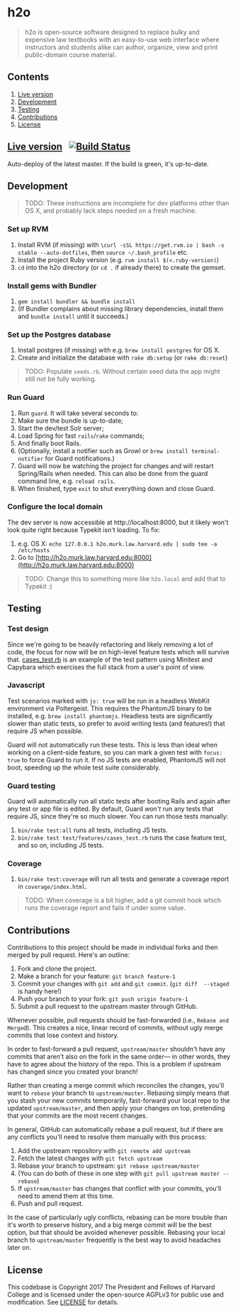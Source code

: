 # h2o

> h2o is open-source software designed to replace bulky and expensive law textbooks with an easy-to-use web interface where instructors and students alike can author, organize, view and print public-domain course material.

## Contents

1. [Live version](#live-version)
2. [Development](#development)
3. [Testing](#testing)
3. [Contributions](#contributions)
3. [License](#license)

## [Live version](https://h2o-dev.lil.tools) &nbsp; [![Build Status](https://travis-ci.org/harvard-lil/h2o.svg?branch=master)](https://travis-ci.org/harvard-lil/h2o)

Auto-deploy of the latest master. If the build is green, it's up-to-date.


## Development

> TODO: These instructions are incomplete for dev platforms other than OS X, and probably lack steps needed on a fresh machine.

### Set up RVM

1. Install RVM (if missing) with `\curl -sSL https://get.rvm.io | bash -s stable --auto-dotfiles`, then `source ~/.bash_profile` etc.
2. Install the project Ruby version (e.g. `rvm install $(<.ruby-version)`)
2. `cd` into the h2o directory (or `cd .` if already there) to create the gemset.

### Install gems with Bundler

1. `gem install bundler && bundle install`
2. (If Bundler complains about missing library dependencies, install them and `bundle install` until it succeeds.)

### Set up the Postgres database

1. Install postgres (if missing) with e.g. `brew install postgres` for OS X.
3. Create and initialize the database with `rake db:setup` (or `rake db:reset`)

> TODO: Populate `seeds.rb`. Without certain seed data the app might still not be fully working.

### Run Guard

1. Run `guard`. It will take several seconds to:
2. Make sure the bundle is up-to-date;
2. Start the dev/test Solr server;
3. Load Spring for fast `rails`/`rake` commands;
4. And finally boot Rails.
3. (Optionally, install a notifier such as Growl or `brew install terminal-notifier` for Guard notifications.)
4. Guard will now be watching the project for changes and will restart Spring/Rails when needed. This can also be done from the guard command line, e.g. `reload rails`.
5. When finished, type `exit` to shut everything down and close Guard.

### Configure the local domain

The dev server is now accessible at http://localhost:8000, but it likely won't look quite right because Typekit isn't loading. To fix:

1. e.g. OS X: `echo 127.0.0.1 h2o.murk.law.harvard.edu | sudo tee -a /etc/hosts`
2. Go to [http://h2o.murk.law.harvard.edu:8000](http://h2o.murk.law.harvard.edu:8000)

> TODO: Change this to something more like `h2o.local` and add that to Typekit :)

## Testing

### Test design

Since we're going to be heavily refactoring and likely removing a lot of code, the focus for now will be on high-level feature tests which will survive that. [cases_test.rb](test/features/cases_test.rb) is an example of the test pattern using Minitest and Capybara which exercises the full stack from a user's point of view.

### Javascript

Test scenarios marked with `js: true` will be run in a headless WebKit environment via Poltergeist. This requires the PhantomJS binary to be installed, e.g. `brew install phantomjs`. Headless tests are significantly slower than static tests, so prefer to avoid writing tests (and features!) that require JS when possible.

Guard will not automatically run these tests. This is less than ideal when working on a client-side feature, so you can mark a given test with `focus: true` to force Guard to run it. If no JS tests are enabled, PhantomJS will not boot, speeding up the whole test suite considerably.

### Guard testing

Guard will automatically run all static tests after booting Rails and  again after any test or app file is edited. By default, Guard _won't_ run any tests that require JS, since they're so much slower. You can run those tests manually:

1. `bin/rake test:all` runs all tests, including JS tests.
1. `bin/rake test test/features/cases_test.rb` runs the case feature test, and so on, including JS tests.

### Coverage

1. `bin/rake test:coverage` will run all tests and generate a coverage report in `coverage/index.html`.

> TODO: When coverage is a bit higher, add a git commit hook which runs the coverage report and fails if under some value.

## Contributions

Contributions to this project should be made in individual forks and then merged by pull request. Here's an outline:

1. Fork and clone the project.
1. Make a branch for your feature: `git branch feature-1`
1. Commit your changes with `git add` and `git commit`. (`git diff  --staged` is handy here!)
1. Push your branch to your fork: `git push origin feature-1`
1. Submit a pull request to the upstream master through GitHub.

Whenever possible, pull requests should be fast-forwarded (i.e., `Rebase and Merge`d). This creates a nice, linear record of commits, without ugly merge commits that lose context and history.

In order to fast-forward a pull request, `upstream/master` shouldn't have any commits that aren't also on the fork in the same order— in other words, they have to agree about the history of the repo. This is a problem if upstream has changed since you created your branch!

Rather than creating a merge commit which reconciles the changes, you'll want to `rebase` your branch to `upstream/master`. Rebasing simply means that you stash your new commits temporarily, fast-forward your local repo to the updated `upstream/master`, and then apply your changes on top,  pretending that your commits are the most recent changes.

In general, GitHub can automatically rebase a pull request, but if there are any conflicts you'll need to resolve them manually with this process:

1. Add the upstream repository with `git remote add upstream`
1. Fetch the latest changes with `git fetch upstream`
1. Rebase your branch to upstream: `git rebase upstream/master`
1. (You can do both of these in one step with `git pull upstream master --rebase`)
1. If `upstream/master` has changes that conflict with your commits, you'll need to amend them at this time.
1. Push and pull request.

In the case of particularly ugly conflicts, rebasing can be more trouble than it's worth to preserve history, and a big merge commit will be the best option, but that should be avoided whenever possible. Rebasing your local branch to `upstream/master` frequently is the best way to avoid headaches later on.

## License

This codebase is Copyright 2017 The President and Fellows of Harvard College and is licensed under the open-source AGPLv3 for public use and modification. See [LICENSE](LICENSE) for details.
